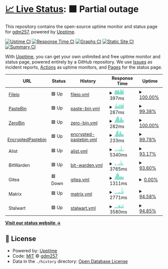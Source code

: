 # [📈 Live Status](https://gdm257.github.io/upptime): <!--live status--> **🟧 Partial outage**

This repository contains the open-source uptime monitor and status page for [gdm257](https://gdm257.github.io/upptime), powered by [Upptime](https://github.com/upptime/upptime).

[![Uptime CI](https://github.com/gdm257/upptime/workflows/Uptime%20CI/badge.svg)](https://github.com/gdm257/upptime/actions?query=workflow%3A%22Uptime+CI%22)
[![Response Time CI](https://github.com/gdm257/upptime/workflows/Response%20Time%20CI/badge.svg)](https://github.com/gdm257/upptime/actions?query=workflow%3A%22Response+Time+CI%22)
[![Graphs CI](https://github.com/gdm257/upptime/workflows/Graphs%20CI/badge.svg)](https://github.com/gdm257/upptime/actions?query=workflow%3A%22Graphs+CI%22)
[![Static Site CI](https://github.com/gdm257/upptime/workflows/Static%20Site%20CI/badge.svg)](https://github.com/gdm257/upptime/actions?query=workflow%3A%22Static+Site+CI%22)
[![Summary CI](https://github.com/gdm257/upptime/workflows/Summary%20CI/badge.svg)](https://github.com/gdm257/upptime/actions?query=workflow%3A%22Summary+CI%22)

With [Upptime](https://upptime.js.org), you can get your own unlimited and free uptime monitor and status page, powered entirely by a GitHub repository. We use [Issues](https://github.com/gdm257/upptime/issues) as incident reports, [Actions](https://github.com/gdm257/upptime/actions) as uptime monitors, and [Pages](https://gdm257.github.io/upptime) for the status page.

<!--start: status pages-->
<!-- This summary is generated by Upptime (https://github.com/upptime/upptime) -->
<!-- Do not edit this manually, your changes will be overwritten -->
<!-- prettier-ignore -->
| URL | Status | History | Response Time | Uptime |
| --- | ------ | ------- | ------------- | ------ |
| <img alt="" src="https://icons.duckduckgo.com/ip3/file.io.ico" height="13"> [Fileio](https://file.io) | 🟩 Up | [fileio.yml](https://github.com/gdm257/upptime/commits/HEAD/history/fileio.yml) | <details><summary><img alt="Response time graph" src="./graphs/fileio/response-time-week.png" height="20"> 397ms</summary><br><a href="https://gdm257.github.io/upptime/history/fileio"><img alt="Response time 549" src="https://img.shields.io/endpoint?url=https%3A%2F%2Fraw.githubusercontent.com%2Fgdm257%2Fupptime%2FHEAD%2Fapi%2Ffileio%2Fresponse-time.json"></a><br><a href="https://gdm257.github.io/upptime/history/fileio"><img alt="24-hour response time 486" src="https://img.shields.io/endpoint?url=https%3A%2F%2Fraw.githubusercontent.com%2Fgdm257%2Fupptime%2FHEAD%2Fapi%2Ffileio%2Fresponse-time-day.json"></a><br><a href="https://gdm257.github.io/upptime/history/fileio"><img alt="7-day response time 397" src="https://img.shields.io/endpoint?url=https%3A%2F%2Fraw.githubusercontent.com%2Fgdm257%2Fupptime%2FHEAD%2Fapi%2Ffileio%2Fresponse-time-week.json"></a><br><a href="https://gdm257.github.io/upptime/history/fileio"><img alt="30-day response time 432" src="https://img.shields.io/endpoint?url=https%3A%2F%2Fraw.githubusercontent.com%2Fgdm257%2Fupptime%2FHEAD%2Fapi%2Ffileio%2Fresponse-time-month.json"></a><br><a href="https://gdm257.github.io/upptime/history/fileio"><img alt="1-year response time 549" src="https://img.shields.io/endpoint?url=https%3A%2F%2Fraw.githubusercontent.com%2Fgdm257%2Fupptime%2FHEAD%2Fapi%2Ffileio%2Fresponse-time-year.json"></a></details> | <details><summary><a href="https://gdm257.github.io/upptime/history/fileio">100.00%</a></summary><a href="https://gdm257.github.io/upptime/history/fileio"><img alt="All-time uptime 99.75%" src="https://img.shields.io/endpoint?url=https%3A%2F%2Fraw.githubusercontent.com%2Fgdm257%2Fupptime%2FHEAD%2Fapi%2Ffileio%2Fuptime.json"></a><br><a href="https://gdm257.github.io/upptime/history/fileio"><img alt="24-hour uptime 100.00%" src="https://img.shields.io/endpoint?url=https%3A%2F%2Fraw.githubusercontent.com%2Fgdm257%2Fupptime%2FHEAD%2Fapi%2Ffileio%2Fuptime-day.json"></a><br><a href="https://gdm257.github.io/upptime/history/fileio"><img alt="7-day uptime 100.00%" src="https://img.shields.io/endpoint?url=https%3A%2F%2Fraw.githubusercontent.com%2Fgdm257%2Fupptime%2FHEAD%2Fapi%2Ffileio%2Fuptime-week.json"></a><br><a href="https://gdm257.github.io/upptime/history/fileio"><img alt="30-day uptime 100.00%" src="https://img.shields.io/endpoint?url=https%3A%2F%2Fraw.githubusercontent.com%2Fgdm257%2Fupptime%2FHEAD%2Fapi%2Ffileio%2Fuptime-month.json"></a><br><a href="https://gdm257.github.io/upptime/history/fileio"><img alt="1-year uptime 99.75%" src="https://img.shields.io/endpoint?url=https%3A%2F%2Fraw.githubusercontent.com%2Fgdm257%2Fupptime%2FHEAD%2Fapi%2Ffileio%2Fuptime-year.json"></a></details>
| <img alt="" src="https://icons.duckduckgo.com/ip3/pastebin.com.ico" height="13"> [PasteBin](https://pastebin.com) | 🟩 Up | [paste-bin.yml](https://github.com/gdm257/upptime/commits/HEAD/history/paste-bin.yml) | <details><summary><img alt="Response time graph" src="./graphs/paste-bin/response-time-week.png" height="20"> 287ms</summary><br><a href="https://gdm257.github.io/upptime/history/paste-bin"><img alt="Response time 425" src="https://img.shields.io/endpoint?url=https%3A%2F%2Fraw.githubusercontent.com%2Fgdm257%2Fupptime%2FHEAD%2Fapi%2Fpaste-bin%2Fresponse-time.json"></a><br><a href="https://gdm257.github.io/upptime/history/paste-bin"><img alt="24-hour response time 286" src="https://img.shields.io/endpoint?url=https%3A%2F%2Fraw.githubusercontent.com%2Fgdm257%2Fupptime%2FHEAD%2Fapi%2Fpaste-bin%2Fresponse-time-day.json"></a><br><a href="https://gdm257.github.io/upptime/history/paste-bin"><img alt="7-day response time 287" src="https://img.shields.io/endpoint?url=https%3A%2F%2Fraw.githubusercontent.com%2Fgdm257%2Fupptime%2FHEAD%2Fapi%2Fpaste-bin%2Fresponse-time-week.json"></a><br><a href="https://gdm257.github.io/upptime/history/paste-bin"><img alt="30-day response time 402" src="https://img.shields.io/endpoint?url=https%3A%2F%2Fraw.githubusercontent.com%2Fgdm257%2Fupptime%2FHEAD%2Fapi%2Fpaste-bin%2Fresponse-time-month.json"></a><br><a href="https://gdm257.github.io/upptime/history/paste-bin"><img alt="1-year response time 425" src="https://img.shields.io/endpoint?url=https%3A%2F%2Fraw.githubusercontent.com%2Fgdm257%2Fupptime%2FHEAD%2Fapi%2Fpaste-bin%2Fresponse-time-year.json"></a></details> | <details><summary><a href="https://gdm257.github.io/upptime/history/paste-bin">99.38%</a></summary><a href="https://gdm257.github.io/upptime/history/paste-bin"><img alt="All-time uptime 99.13%" src="https://img.shields.io/endpoint?url=https%3A%2F%2Fraw.githubusercontent.com%2Fgdm257%2Fupptime%2FHEAD%2Fapi%2Fpaste-bin%2Fuptime.json"></a><br><a href="https://gdm257.github.io/upptime/history/paste-bin"><img alt="24-hour uptime 98.91%" src="https://img.shields.io/endpoint?url=https%3A%2F%2Fraw.githubusercontent.com%2Fgdm257%2Fupptime%2FHEAD%2Fapi%2Fpaste-bin%2Fuptime-day.json"></a><br><a href="https://gdm257.github.io/upptime/history/paste-bin"><img alt="7-day uptime 99.38%" src="https://img.shields.io/endpoint?url=https%3A%2F%2Fraw.githubusercontent.com%2Fgdm257%2Fupptime%2FHEAD%2Fapi%2Fpaste-bin%2Fuptime-week.json"></a><br><a href="https://gdm257.github.io/upptime/history/paste-bin"><img alt="30-day uptime 99.54%" src="https://img.shields.io/endpoint?url=https%3A%2F%2Fraw.githubusercontent.com%2Fgdm257%2Fupptime%2FHEAD%2Fapi%2Fpaste-bin%2Fuptime-month.json"></a><br><a href="https://gdm257.github.io/upptime/history/paste-bin"><img alt="1-year uptime 99.13%" src="https://img.shields.io/endpoint?url=https%3A%2F%2Fraw.githubusercontent.com%2Fgdm257%2Fupptime%2FHEAD%2Fapi%2Fpaste-bin%2Fuptime-year.json"></a></details>
| <img alt="" src="https://icons.duckduckgo.com/ip3/zerobin.net.ico" height="13"> [ZeroBin](https://zerobin.net) | 🟩 Up | [zero-bin.yml](https://github.com/gdm257/upptime/commits/HEAD/history/zero-bin.yml) | <details><summary><img alt="Response time graph" src="./graphs/zero-bin/response-time-week.png" height="20"> 282ms</summary><br><a href="https://gdm257.github.io/upptime/history/zero-bin"><img alt="Response time 255" src="https://img.shields.io/endpoint?url=https%3A%2F%2Fraw.githubusercontent.com%2Fgdm257%2Fupptime%2FHEAD%2Fapi%2Fzero-bin%2Fresponse-time.json"></a><br><a href="https://gdm257.github.io/upptime/history/zero-bin"><img alt="24-hour response time 224" src="https://img.shields.io/endpoint?url=https%3A%2F%2Fraw.githubusercontent.com%2Fgdm257%2Fupptime%2FHEAD%2Fapi%2Fzero-bin%2Fresponse-time-day.json"></a><br><a href="https://gdm257.github.io/upptime/history/zero-bin"><img alt="7-day response time 282" src="https://img.shields.io/endpoint?url=https%3A%2F%2Fraw.githubusercontent.com%2Fgdm257%2Fupptime%2FHEAD%2Fapi%2Fzero-bin%2Fresponse-time-week.json"></a><br><a href="https://gdm257.github.io/upptime/history/zero-bin"><img alt="30-day response time 235" src="https://img.shields.io/endpoint?url=https%3A%2F%2Fraw.githubusercontent.com%2Fgdm257%2Fupptime%2FHEAD%2Fapi%2Fzero-bin%2Fresponse-time-month.json"></a><br><a href="https://gdm257.github.io/upptime/history/zero-bin"><img alt="1-year response time 255" src="https://img.shields.io/endpoint?url=https%3A%2F%2Fraw.githubusercontent.com%2Fgdm257%2Fupptime%2FHEAD%2Fapi%2Fzero-bin%2Fresponse-time-year.json"></a></details> | <details><summary><a href="https://gdm257.github.io/upptime/history/zero-bin">100.00%</a></summary><a href="https://gdm257.github.io/upptime/history/zero-bin"><img alt="All-time uptime 100.00%" src="https://img.shields.io/endpoint?url=https%3A%2F%2Fraw.githubusercontent.com%2Fgdm257%2Fupptime%2FHEAD%2Fapi%2Fzero-bin%2Fuptime.json"></a><br><a href="https://gdm257.github.io/upptime/history/zero-bin"><img alt="24-hour uptime 100.00%" src="https://img.shields.io/endpoint?url=https%3A%2F%2Fraw.githubusercontent.com%2Fgdm257%2Fupptime%2FHEAD%2Fapi%2Fzero-bin%2Fuptime-day.json"></a><br><a href="https://gdm257.github.io/upptime/history/zero-bin"><img alt="7-day uptime 100.00%" src="https://img.shields.io/endpoint?url=https%3A%2F%2Fraw.githubusercontent.com%2Fgdm257%2Fupptime%2FHEAD%2Fapi%2Fzero-bin%2Fuptime-week.json"></a><br><a href="https://gdm257.github.io/upptime/history/zero-bin"><img alt="30-day uptime 100.00%" src="https://img.shields.io/endpoint?url=https%3A%2F%2Fraw.githubusercontent.com%2Fgdm257%2Fupptime%2FHEAD%2Fapi%2Fzero-bin%2Fuptime-month.json"></a><br><a href="https://gdm257.github.io/upptime/history/zero-bin"><img alt="1-year uptime 100.00%" src="https://img.shields.io/endpoint?url=https%3A%2F%2Fraw.githubusercontent.com%2Fgdm257%2Fupptime%2FHEAD%2Fapi%2Fzero-bin%2Fuptime-year.json"></a></details>
| <img alt="" src="https://icons.duckduckgo.com/ip3/defuse.ca.ico" height="13"> [EncryptedPastebin](https://defuse.ca/pastebin.htm) | 🟩 Up | [encrypted-pastebin.yml](https://github.com/gdm257/upptime/commits/HEAD/history/encrypted-pastebin.yml) | <details><summary><img alt="Response time graph" src="./graphs/encrypted-pastebin/response-time-week.png" height="20"> 233ms</summary><br><a href="https://gdm257.github.io/upptime/history/encrypted-pastebin"><img alt="Response time 224" src="https://img.shields.io/endpoint?url=https%3A%2F%2Fraw.githubusercontent.com%2Fgdm257%2Fupptime%2FHEAD%2Fapi%2Fencrypted-pastebin%2Fresponse-time.json"></a><br><a href="https://gdm257.github.io/upptime/history/encrypted-pastebin"><img alt="24-hour response time 161" src="https://img.shields.io/endpoint?url=https%3A%2F%2Fraw.githubusercontent.com%2Fgdm257%2Fupptime%2FHEAD%2Fapi%2Fencrypted-pastebin%2Fresponse-time-day.json"></a><br><a href="https://gdm257.github.io/upptime/history/encrypted-pastebin"><img alt="7-day response time 233" src="https://img.shields.io/endpoint?url=https%3A%2F%2Fraw.githubusercontent.com%2Fgdm257%2Fupptime%2FHEAD%2Fapi%2Fencrypted-pastebin%2Fresponse-time-week.json"></a><br><a href="https://gdm257.github.io/upptime/history/encrypted-pastebin"><img alt="30-day response time 230" src="https://img.shields.io/endpoint?url=https%3A%2F%2Fraw.githubusercontent.com%2Fgdm257%2Fupptime%2FHEAD%2Fapi%2Fencrypted-pastebin%2Fresponse-time-month.json"></a><br><a href="https://gdm257.github.io/upptime/history/encrypted-pastebin"><img alt="1-year response time 224" src="https://img.shields.io/endpoint?url=https%3A%2F%2Fraw.githubusercontent.com%2Fgdm257%2Fupptime%2FHEAD%2Fapi%2Fencrypted-pastebin%2Fresponse-time-year.json"></a></details> | <details><summary><a href="https://gdm257.github.io/upptime/history/encrypted-pastebin">99.78%</a></summary><a href="https://gdm257.github.io/upptime/history/encrypted-pastebin"><img alt="All-time uptime 99.95%" src="https://img.shields.io/endpoint?url=https%3A%2F%2Fraw.githubusercontent.com%2Fgdm257%2Fupptime%2FHEAD%2Fapi%2Fencrypted-pastebin%2Fuptime.json"></a><br><a href="https://gdm257.github.io/upptime/history/encrypted-pastebin"><img alt="24-hour uptime 100.00%" src="https://img.shields.io/endpoint?url=https%3A%2F%2Fraw.githubusercontent.com%2Fgdm257%2Fupptime%2FHEAD%2Fapi%2Fencrypted-pastebin%2Fuptime-day.json"></a><br><a href="https://gdm257.github.io/upptime/history/encrypted-pastebin"><img alt="7-day uptime 99.78%" src="https://img.shields.io/endpoint?url=https%3A%2F%2Fraw.githubusercontent.com%2Fgdm257%2Fupptime%2FHEAD%2Fapi%2Fencrypted-pastebin%2Fuptime-week.json"></a><br><a href="https://gdm257.github.io/upptime/history/encrypted-pastebin"><img alt="30-day uptime 99.75%" src="https://img.shields.io/endpoint?url=https%3A%2F%2Fraw.githubusercontent.com%2Fgdm257%2Fupptime%2FHEAD%2Fapi%2Fencrypted-pastebin%2Fuptime-month.json"></a><br><a href="https://gdm257.github.io/upptime/history/encrypted-pastebin"><img alt="1-year uptime 99.95%" src="https://img.shields.io/endpoint?url=https%3A%2F%2Fraw.githubusercontent.com%2Fgdm257%2Fupptime%2FHEAD%2Fapi%2Fencrypted-pastebin%2Fuptime-year.json"></a></details>
| <img alt="" src="https://icons.duckduckgo.com/ip3/null.ico" height="13"> Alist | 🟩 Up | [alist.yml](https://github.com/gdm257/upptime/commits/HEAD/history/alist.yml) | <details><summary><img alt="Response time graph" src="./graphs/alist/response-time-week.png" height="20"> 5340ms</summary><br><a href="https://gdm257.github.io/upptime/history/alist"><img alt="Response time 1706" src="https://img.shields.io/endpoint?url=https%3A%2F%2Fraw.githubusercontent.com%2Fgdm257%2Fupptime%2FHEAD%2Fapi%2Falist%2Fresponse-time.json"></a><br><a href="https://gdm257.github.io/upptime/history/alist"><img alt="24-hour response time 7686" src="https://img.shields.io/endpoint?url=https%3A%2F%2Fraw.githubusercontent.com%2Fgdm257%2Fupptime%2FHEAD%2Fapi%2Falist%2Fresponse-time-day.json"></a><br><a href="https://gdm257.github.io/upptime/history/alist"><img alt="7-day response time 5340" src="https://img.shields.io/endpoint?url=https%3A%2F%2Fraw.githubusercontent.com%2Fgdm257%2Fupptime%2FHEAD%2Fapi%2Falist%2Fresponse-time-week.json"></a><br><a href="https://gdm257.github.io/upptime/history/alist"><img alt="30-day response time 3905" src="https://img.shields.io/endpoint?url=https%3A%2F%2Fraw.githubusercontent.com%2Fgdm257%2Fupptime%2FHEAD%2Fapi%2Falist%2Fresponse-time-month.json"></a><br><a href="https://gdm257.github.io/upptime/history/alist"><img alt="1-year response time 1706" src="https://img.shields.io/endpoint?url=https%3A%2F%2Fraw.githubusercontent.com%2Fgdm257%2Fupptime%2FHEAD%2Fapi%2Falist%2Fresponse-time-year.json"></a></details> | <details><summary><a href="https://gdm257.github.io/upptime/history/alist">93.17%</a></summary><a href="https://gdm257.github.io/upptime/history/alist"><img alt="All-time uptime 84.65%" src="https://img.shields.io/endpoint?url=https%3A%2F%2Fraw.githubusercontent.com%2Fgdm257%2Fupptime%2FHEAD%2Fapi%2Falist%2Fuptime.json"></a><br><a href="https://gdm257.github.io/upptime/history/alist"><img alt="24-hour uptime 74.27%" src="https://img.shields.io/endpoint?url=https%3A%2F%2Fraw.githubusercontent.com%2Fgdm257%2Fupptime%2FHEAD%2Fapi%2Falist%2Fuptime-day.json"></a><br><a href="https://gdm257.github.io/upptime/history/alist"><img alt="7-day uptime 93.17%" src="https://img.shields.io/endpoint?url=https%3A%2F%2Fraw.githubusercontent.com%2Fgdm257%2Fupptime%2FHEAD%2Fapi%2Falist%2Fuptime-week.json"></a><br><a href="https://gdm257.github.io/upptime/history/alist"><img alt="30-day uptime 98.33%" src="https://img.shields.io/endpoint?url=https%3A%2F%2Fraw.githubusercontent.com%2Fgdm257%2Fupptime%2FHEAD%2Fapi%2Falist%2Fuptime-month.json"></a><br><a href="https://gdm257.github.io/upptime/history/alist"><img alt="1-year uptime 84.65%" src="https://img.shields.io/endpoint?url=https%3A%2F%2Fraw.githubusercontent.com%2Fgdm257%2Fupptime%2FHEAD%2Fapi%2Falist%2Fuptime-year.json"></a></details>
| <img alt="" src="https://icons.duckduckgo.com/ip3/null.ico" height="13"> BitWarden | 🟩 Up | [bit-warden.yml](https://github.com/gdm257/upptime/commits/HEAD/history/bit-warden.yml) | <details><summary><img alt="Response time graph" src="./graphs/bit-warden/response-time-week.png" height="20"> 3765ms</summary><br><a href="https://gdm257.github.io/upptime/history/bit-warden"><img alt="Response time 1318" src="https://img.shields.io/endpoint?url=https%3A%2F%2Fraw.githubusercontent.com%2Fgdm257%2Fupptime%2FHEAD%2Fapi%2Fbit-warden%2Fresponse-time.json"></a><br><a href="https://gdm257.github.io/upptime/history/bit-warden"><img alt="24-hour response time 4251" src="https://img.shields.io/endpoint?url=https%3A%2F%2Fraw.githubusercontent.com%2Fgdm257%2Fupptime%2FHEAD%2Fapi%2Fbit-warden%2Fresponse-time-day.json"></a><br><a href="https://gdm257.github.io/upptime/history/bit-warden"><img alt="7-day response time 3765" src="https://img.shields.io/endpoint?url=https%3A%2F%2Fraw.githubusercontent.com%2Fgdm257%2Fupptime%2FHEAD%2Fapi%2Fbit-warden%2Fresponse-time-week.json"></a><br><a href="https://gdm257.github.io/upptime/history/bit-warden"><img alt="30-day response time 2732" src="https://img.shields.io/endpoint?url=https%3A%2F%2Fraw.githubusercontent.com%2Fgdm257%2Fupptime%2FHEAD%2Fapi%2Fbit-warden%2Fresponse-time-month.json"></a><br><a href="https://gdm257.github.io/upptime/history/bit-warden"><img alt="1-year response time 1318" src="https://img.shields.io/endpoint?url=https%3A%2F%2Fraw.githubusercontent.com%2Fgdm257%2Fupptime%2FHEAD%2Fapi%2Fbit-warden%2Fresponse-time-year.json"></a></details> | <details><summary><a href="https://gdm257.github.io/upptime/history/bit-warden">93.60%</a></summary><a href="https://gdm257.github.io/upptime/history/bit-warden"><img alt="All-time uptime 78.46%" src="https://img.shields.io/endpoint?url=https%3A%2F%2Fraw.githubusercontent.com%2Fgdm257%2Fupptime%2FHEAD%2Fapi%2Fbit-warden%2Fuptime.json"></a><br><a href="https://gdm257.github.io/upptime/history/bit-warden"><img alt="24-hour uptime 74.21%" src="https://img.shields.io/endpoint?url=https%3A%2F%2Fraw.githubusercontent.com%2Fgdm257%2Fupptime%2FHEAD%2Fapi%2Fbit-warden%2Fuptime-day.json"></a><br><a href="https://gdm257.github.io/upptime/history/bit-warden"><img alt="7-day uptime 93.60%" src="https://img.shields.io/endpoint?url=https%3A%2F%2Fraw.githubusercontent.com%2Fgdm257%2Fupptime%2FHEAD%2Fapi%2Fbit-warden%2Fuptime-week.json"></a><br><a href="https://gdm257.github.io/upptime/history/bit-warden"><img alt="30-day uptime 98.43%" src="https://img.shields.io/endpoint?url=https%3A%2F%2Fraw.githubusercontent.com%2Fgdm257%2Fupptime%2FHEAD%2Fapi%2Fbit-warden%2Fuptime-month.json"></a><br><a href="https://gdm257.github.io/upptime/history/bit-warden"><img alt="1-year uptime 78.46%" src="https://img.shields.io/endpoint?url=https%3A%2F%2Fraw.githubusercontent.com%2Fgdm257%2Fupptime%2FHEAD%2Fapi%2Fbit-warden%2Fuptime-year.json"></a></details>
| <img alt="" src="https://icons.duckduckgo.com/ip3/null.ico" height="13"> Gitea | 🟥 Down | [gitea.yml](https://github.com/gdm257/upptime/commits/HEAD/history/gitea.yml) | <details><summary><img alt="Response time graph" src="./graphs/gitea/response-time-week.png" height="20"> 1311ms</summary><br><a href="https://gdm257.github.io/upptime/history/gitea"><img alt="Response time 857" src="https://img.shields.io/endpoint?url=https%3A%2F%2Fraw.githubusercontent.com%2Fgdm257%2Fupptime%2FHEAD%2Fapi%2Fgitea%2Fresponse-time.json"></a><br><a href="https://gdm257.github.io/upptime/history/gitea"><img alt="24-hour response time 2379" src="https://img.shields.io/endpoint?url=https%3A%2F%2Fraw.githubusercontent.com%2Fgdm257%2Fupptime%2FHEAD%2Fapi%2Fgitea%2Fresponse-time-day.json"></a><br><a href="https://gdm257.github.io/upptime/history/gitea"><img alt="7-day response time 1311" src="https://img.shields.io/endpoint?url=https%3A%2F%2Fraw.githubusercontent.com%2Fgdm257%2Fupptime%2FHEAD%2Fapi%2Fgitea%2Fresponse-time-week.json"></a><br><a href="https://gdm257.github.io/upptime/history/gitea"><img alt="30-day response time 946" src="https://img.shields.io/endpoint?url=https%3A%2F%2Fraw.githubusercontent.com%2Fgdm257%2Fupptime%2FHEAD%2Fapi%2Fgitea%2Fresponse-time-month.json"></a><br><a href="https://gdm257.github.io/upptime/history/gitea"><img alt="1-year response time 857" src="https://img.shields.io/endpoint?url=https%3A%2F%2Fraw.githubusercontent.com%2Fgdm257%2Fupptime%2FHEAD%2Fapi%2Fgitea%2Fresponse-time-year.json"></a></details> | <details><summary><a href="https://gdm257.github.io/upptime/history/gitea">0.00%</a></summary><a href="https://gdm257.github.io/upptime/history/gitea"><img alt="All-time uptime 58.59%" src="https://img.shields.io/endpoint?url=https%3A%2F%2Fraw.githubusercontent.com%2Fgdm257%2Fupptime%2FHEAD%2Fapi%2Fgitea%2Fuptime.json"></a><br><a href="https://gdm257.github.io/upptime/history/gitea"><img alt="24-hour uptime 0.00%" src="https://img.shields.io/endpoint?url=https%3A%2F%2Fraw.githubusercontent.com%2Fgdm257%2Fupptime%2FHEAD%2Fapi%2Fgitea%2Fuptime-day.json"></a><br><a href="https://gdm257.github.io/upptime/history/gitea"><img alt="7-day uptime 0.00%" src="https://img.shields.io/endpoint?url=https%3A%2F%2Fraw.githubusercontent.com%2Fgdm257%2Fupptime%2FHEAD%2Fapi%2Fgitea%2Fuptime-week.json"></a><br><a href="https://gdm257.github.io/upptime/history/gitea"><img alt="30-day uptime 7.96%" src="https://img.shields.io/endpoint?url=https%3A%2F%2Fraw.githubusercontent.com%2Fgdm257%2Fupptime%2FHEAD%2Fapi%2Fgitea%2Fuptime-month.json"></a><br><a href="https://gdm257.github.io/upptime/history/gitea"><img alt="1-year uptime 58.59%" src="https://img.shields.io/endpoint?url=https%3A%2F%2Fraw.githubusercontent.com%2Fgdm257%2Fupptime%2FHEAD%2Fapi%2Fgitea%2Fuptime-year.json"></a></details>
| <img alt="" src="https://icons.duckduckgo.com/ip3/null.ico" height="13"> Matrix | 🟩 Up | [matrix.yml](https://github.com/gdm257/upptime/commits/HEAD/history/matrix.yml) | <details><summary><img alt="Response time graph" src="./graphs/matrix/response-time-week.png" height="20"> 2771ms</summary><br><a href="https://gdm257.github.io/upptime/history/matrix"><img alt="Response time 1156" src="https://img.shields.io/endpoint?url=https%3A%2F%2Fraw.githubusercontent.com%2Fgdm257%2Fupptime%2FHEAD%2Fapi%2Fmatrix%2Fresponse-time.json"></a><br><a href="https://gdm257.github.io/upptime/history/matrix"><img alt="24-hour response time 3882" src="https://img.shields.io/endpoint?url=https%3A%2F%2Fraw.githubusercontent.com%2Fgdm257%2Fupptime%2FHEAD%2Fapi%2Fmatrix%2Fresponse-time-day.json"></a><br><a href="https://gdm257.github.io/upptime/history/matrix"><img alt="7-day response time 2771" src="https://img.shields.io/endpoint?url=https%3A%2F%2Fraw.githubusercontent.com%2Fgdm257%2Fupptime%2FHEAD%2Fapi%2Fmatrix%2Fresponse-time-week.json"></a><br><a href="https://gdm257.github.io/upptime/history/matrix"><img alt="30-day response time 2064" src="https://img.shields.io/endpoint?url=https%3A%2F%2Fraw.githubusercontent.com%2Fgdm257%2Fupptime%2FHEAD%2Fapi%2Fmatrix%2Fresponse-time-month.json"></a><br><a href="https://gdm257.github.io/upptime/history/matrix"><img alt="1-year response time 1156" src="https://img.shields.io/endpoint?url=https%3A%2F%2Fraw.githubusercontent.com%2Fgdm257%2Fupptime%2FHEAD%2Fapi%2Fmatrix%2Fresponse-time-year.json"></a></details> | <details><summary><a href="https://gdm257.github.io/upptime/history/matrix">94.58%</a></summary><a href="https://gdm257.github.io/upptime/history/matrix"><img alt="All-time uptime 79.11%" src="https://img.shields.io/endpoint?url=https%3A%2F%2Fraw.githubusercontent.com%2Fgdm257%2Fupptime%2FHEAD%2Fapi%2Fmatrix%2Fuptime.json"></a><br><a href="https://gdm257.github.io/upptime/history/matrix"><img alt="24-hour uptime 78.75%" src="https://img.shields.io/endpoint?url=https%3A%2F%2Fraw.githubusercontent.com%2Fgdm257%2Fupptime%2FHEAD%2Fapi%2Fmatrix%2Fuptime-day.json"></a><br><a href="https://gdm257.github.io/upptime/history/matrix"><img alt="7-day uptime 94.58%" src="https://img.shields.io/endpoint?url=https%3A%2F%2Fraw.githubusercontent.com%2Fgdm257%2Fupptime%2FHEAD%2Fapi%2Fmatrix%2Fuptime-week.json"></a><br><a href="https://gdm257.github.io/upptime/history/matrix"><img alt="30-day uptime 98.69%" src="https://img.shields.io/endpoint?url=https%3A%2F%2Fraw.githubusercontent.com%2Fgdm257%2Fupptime%2FHEAD%2Fapi%2Fmatrix%2Fuptime-month.json"></a><br><a href="https://gdm257.github.io/upptime/history/matrix"><img alt="1-year uptime 79.11%" src="https://img.shields.io/endpoint?url=https%3A%2F%2Fraw.githubusercontent.com%2Fgdm257%2Fupptime%2FHEAD%2Fapi%2Fmatrix%2Fuptime-year.json"></a></details>
| <img alt="" src="https://icons.duckduckgo.com/ip3/null.ico" height="13"> Stalwart | 🟩 Up | [stalwart.yml](https://github.com/gdm257/upptime/commits/HEAD/history/stalwart.yml) | <details><summary><img alt="Response time graph" src="./graphs/stalwart/response-time-week.png" height="20"> 3580ms</summary><br><a href="https://gdm257.github.io/upptime/history/stalwart"><img alt="Response time 1257" src="https://img.shields.io/endpoint?url=https%3A%2F%2Fraw.githubusercontent.com%2Fgdm257%2Fupptime%2FHEAD%2Fapi%2Fstalwart%2Fresponse-time.json"></a><br><a href="https://gdm257.github.io/upptime/history/stalwart"><img alt="24-hour response time 5214" src="https://img.shields.io/endpoint?url=https%3A%2F%2Fraw.githubusercontent.com%2Fgdm257%2Fupptime%2FHEAD%2Fapi%2Fstalwart%2Fresponse-time-day.json"></a><br><a href="https://gdm257.github.io/upptime/history/stalwart"><img alt="7-day response time 3580" src="https://img.shields.io/endpoint?url=https%3A%2F%2Fraw.githubusercontent.com%2Fgdm257%2Fupptime%2FHEAD%2Fapi%2Fstalwart%2Fresponse-time-week.json"></a><br><a href="https://gdm257.github.io/upptime/history/stalwart"><img alt="30-day response time 2618" src="https://img.shields.io/endpoint?url=https%3A%2F%2Fraw.githubusercontent.com%2Fgdm257%2Fupptime%2FHEAD%2Fapi%2Fstalwart%2Fresponse-time-month.json"></a><br><a href="https://gdm257.github.io/upptime/history/stalwart"><img alt="1-year response time 1257" src="https://img.shields.io/endpoint?url=https%3A%2F%2Fraw.githubusercontent.com%2Fgdm257%2Fupptime%2FHEAD%2Fapi%2Fstalwart%2Fresponse-time-year.json"></a></details> | <details><summary><a href="https://gdm257.github.io/upptime/history/stalwart">94.85%</a></summary><a href="https://gdm257.github.io/upptime/history/stalwart"><img alt="All-time uptime 78.27%" src="https://img.shields.io/endpoint?url=https%3A%2F%2Fraw.githubusercontent.com%2Fgdm257%2Fupptime%2FHEAD%2Fapi%2Fstalwart%2Fuptime.json"></a><br><a href="https://gdm257.github.io/upptime/history/stalwart"><img alt="24-hour uptime 80.66%" src="https://img.shields.io/endpoint?url=https%3A%2F%2Fraw.githubusercontent.com%2Fgdm257%2Fupptime%2FHEAD%2Fapi%2Fstalwart%2Fuptime-day.json"></a><br><a href="https://gdm257.github.io/upptime/history/stalwart"><img alt="7-day uptime 94.85%" src="https://img.shields.io/endpoint?url=https%3A%2F%2Fraw.githubusercontent.com%2Fgdm257%2Fupptime%2FHEAD%2Fapi%2Fstalwart%2Fuptime-week.json"></a><br><a href="https://gdm257.github.io/upptime/history/stalwart"><img alt="30-day uptime 98.76%" src="https://img.shields.io/endpoint?url=https%3A%2F%2Fraw.githubusercontent.com%2Fgdm257%2Fupptime%2FHEAD%2Fapi%2Fstalwart%2Fuptime-month.json"></a><br><a href="https://gdm257.github.io/upptime/history/stalwart"><img alt="1-year uptime 78.27%" src="https://img.shields.io/endpoint?url=https%3A%2F%2Fraw.githubusercontent.com%2Fgdm257%2Fupptime%2FHEAD%2Fapi%2Fstalwart%2Fuptime-year.json"></a></details>

<!--end: status pages-->

[**Visit our status website →**](https://gdm257.github.io/upptime)

## 📄 License

- Powered by: [Upptime](https://github.com/upptime/upptime)
- Code: [MIT](./LICENSE) © [gdm257](https://gdm257.github.io/upptime)
- Data in the `./history` directory: [Open Database License](https://opendatacommons.org/licenses/odbl/1-0/)
